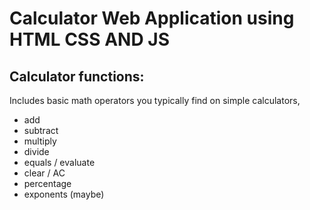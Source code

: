 # Calculator Web Application using HTML CSS AND JS

## Calculator functions: 

Includes basic math operators you typically find on simple calculators,

- add
- subtract
- multiply
- divide
- equals / evaluate
- clear / AC
- percentage
- exponents (maybe)
